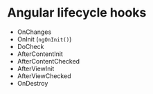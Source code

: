 # Angular lifecycle hooks

- OnChanges
- OnInit (`ngOnInit()`)
- DoCheck
- AfterContentInit
- AfterContentChecked
- AfterViewInit
- AfterViewChecked
- OnDestroy
